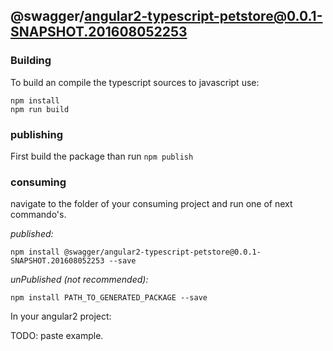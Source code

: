 ## @swagger/angular2-typescript-petstore@0.0.1-SNAPSHOT.201608052253

### Building

To build an compile the typescript sources to javascript use:
```
npm install
npm run build
```

### publishing

First build the package than run ```npm publish```

### consuming

navigate to the folder of your consuming project and run one of next commando's.

_published:_

```
npm install @swagger/angular2-typescript-petstore@0.0.1-SNAPSHOT.201608052253 --save
```

_unPublished (not recommended):_

```
npm install PATH_TO_GENERATED_PACKAGE --save
```

In your angular2 project:

TODO: paste example.
